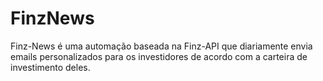 # FinzNews
Finz-News é uma automação baseada na Finz-API que diariamente envia emails personalizados para os investidores de acordo com a carteira de investimento deles.

